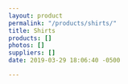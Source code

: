 ```yaml
---
layout: product
permalink: "/products/shirts/"
title: Shirts
products: []
photos: []
suppliers: []
date: 2019-03-29 18:06:40 -0500

---
```

